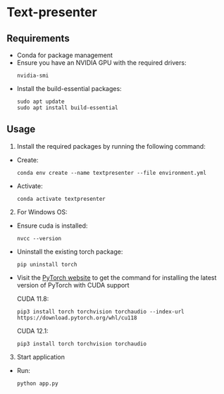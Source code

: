 # Text-presenter

## Requirements
- Conda for package management
- Ensure you have an NVIDIA GPU with the required drivers:
  ```
  nvidia-smi
  ```
- Install the build-essential packages:
  ```
  sudo apt update
  sudo apt install build-essential
  ```

## Usage

1. Install the required packages by running the following command:
  - Create:
    ```
    conda env create --name textpresenter --file environment.yml
    ```
  - Activate:
    ```
    conda activate textpresenter
    ```

2. For Windows OS:
  - Ensure cuda is installed:
    ```
    nvcc --version
    ```
  - Uninstall the existing torch package: 
    ```
    pip uninstall torch
    ```
  - Visit the [PyTorch website](https://pytorch.org/get-started/locally/) to get the command for installing the latest version of PyTorch with CUDA support
    
    CUDA 11.8:
    ```
    pip3 install torch torchvision torchaudio --index-url https://download.pytorch.org/whl/cu118
    ```
    CUDA 12.1:
    ```
    pip3 install torch torchvision torchaudio
    ```

3. Start application
  - Run:
    ```
    python app.py
    ```






